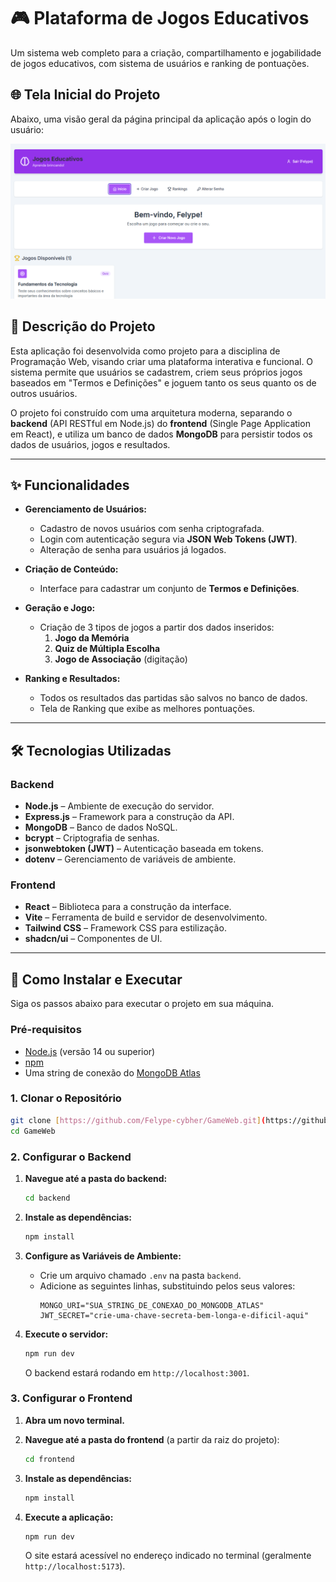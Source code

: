 # 🎮 Plataforma de Jogos Educativos

Um sistema web completo para a criação, compartilhamento e jogabilidade de jogos educativos, com sistema de usuários e ranking de pontuações.

## 🌐 Tela Inicial do Projeto

Abaixo, uma visão geral da página principal da aplicação após o login do usuário:

![Tela Inicial do Projeto de Jogos](telainicial.png)

## 📝 Descrição do Projeto

Esta aplicação foi desenvolvida como projeto para a disciplina de Programação Web, visando criar uma plataforma interativa e funcional. O sistema permite que usuários se cadastrem, criem seus próprios jogos baseados em "Termos e Definições" e joguem tanto os seus quanto os de outros usuários.

O projeto foi construído com uma arquitetura moderna, separando o **backend** (API RESTful em Node.js) do **frontend** (Single Page Application em React), e utiliza um banco de dados **MongoDB** para persistir todos os dados de usuários, jogos e resultados.

---

## ✨ Funcionalidades

* **Gerenciamento de Usuários:**
  * Cadastro de novos usuários com senha criptografada.
  * Login com autenticação segura via **JSON Web Tokens (JWT)**.
  * Alteração de senha para usuários já logados.

* **Criação de Conteúdo:**
  * Interface para cadastrar um conjunto de **Termos e Definições**.

* **Geração e Jogo:**
  * Criação de 3 tipos de jogos a partir dos dados inseridos:
    1.  **Jogo da Memória**
    2.  **Quiz de Múltipla Escolha**
    3.  **Jogo de Associação** (digitação)

* **Ranking e Resultados:**
  * Todos os resultados das partidas são salvos no banco de dados.
  * Tela de Ranking que exibe as melhores pontuações.

---

## 🛠️ Tecnologias Utilizadas

### Backend

* **Node.js** – Ambiente de execução do servidor.
* **Express.js** – Framework para a construção da API.
* **MongoDB** – Banco de dados NoSQL.
* **bcrypt** – Criptografia de senhas.
* **jsonwebtoken (JWT)** – Autenticação baseada em tokens.
* **dotenv** – Gerenciamento de variáveis de ambiente.

### Frontend

* **React** – Biblioteca para a construção da interface.
* **Vite** – Ferramenta de build e servidor de desenvolvimento.
* **Tailwind CSS** – Framework CSS para estilização.
* **shadcn/ui** – Componentes de UI.

---

## 🚀 Como Instalar e Executar

Siga os passos abaixo para executar o projeto em sua máquina.

### Pré-requisitos

* [Node.js](https://nodejs.org/) (versão 14 ou superior)
* [npm](https://www.npmjs.com/)
* Uma string de conexão do [MongoDB Atlas](https://www.mongodb.com/cloud/atlas)

### 1. Clonar o Repositório

```bash
git clone [https://github.com/Felype-cybher/GameWeb.git](https://github.com/Felype-cybher/GameWeb.git)
cd GameWeb
```

### 2. Configurar o Backend

1.  **Navegue até a pasta do backend:**
    ```bash
    cd backend
    ```

2.  **Instale as dependências:**
    ```bash
    npm install
    ```

3.  **Configure as Variáveis de Ambiente:**
    * Crie um arquivo chamado `.env` na pasta `backend`.
    * Adicione as seguintes linhas, substituindo pelos seus valores:
        ```
        MONGO_URI="SUA_STRING_DE_CONEXAO_DO_MONGODB_ATLAS"
        JWT_SECRET="crie-uma-chave-secreta-bem-longa-e-dificil-aqui"
        ```

4.  **Execute o servidor:**
    ```bash
    npm run dev
    ```
    O backend estará rodando em `http://localhost:3001`.

### 3. Configurar o Frontend

1.  **Abra um novo terminal.**
2.  **Navegue até a pasta do frontend** (a partir da raiz do projeto):
    ```bash
    cd frontend
    ```

3.  **Instale as dependências:**
    ```bash
    npm install
    ```

4.  **Execute a aplicação:**
    ```bash
    npm run dev
    ```
    O site estará acessível no endereço indicado no terminal (geralmente `http://localhost:5173`).

